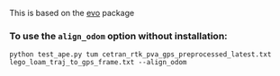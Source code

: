 This is based on the [evo](https://github.com/MichaelGrupp/evo) package

### To use the `align_odom` option without installation:
  
  ```
  python test_ape.py tum cetran_rtk_pva_gps_preprocessed_latest.txt lego_loam_traj_to_gps_frame.txt --align_odom
  ```
